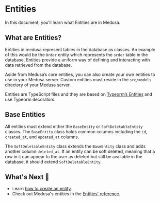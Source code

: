 # Entities

In this document, you'll learn what Entities are in Medusa.

## What are Entities?

Entities in medusa represent tables in the database as classes. An example of this would be the `Order` entity which represents the `order` table in the database. Entities provide a uniform way of defining and interacting with data retrieved from the database.

Aside from Medusa’s core entities, you can also create your own entities to use in your Medusa server. Custom entities must reside in the `src/models` directory of your Medusa server.

Entities are TypeScript files and they are based on [Typeorm’s Entities](https://typeorm.io/entities) and use Typeorm decorators.

## Base Entities

All entities must extend either the `BaseEntity` or `SoftDeletableEntity` classes. The `BaseEntity` class holds common columns including the `id`, `created_at`, and `updated_at` columns.

The `SoftDeletableEntity` class extends the `BaseEntity` class and adds another column `deleted_at`. If an entity can be soft deleted, meaning that a row in it can appear to the user as deleted but still be available in the database, it should extend `SoftDeletableEntity`.

## What's Next :rocket:

- Learn [how to create an entity](./index.md).
- Check out Medusa's entities in the [Entities' reference](../../../references/entities/classes/Address.md).